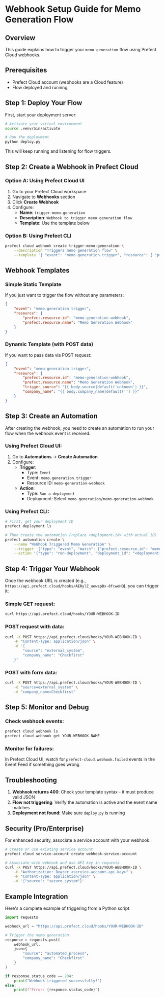 # Webhook Setup Guide for Memo Generation Flow

## Overview
This guide explains how to trigger your `memo_generation` flow using Prefect Cloud webhooks.

## Prerequisites
- Prefect Cloud account (webhooks are a Cloud feature)
- Flow deployed and running

## Step 1: Deploy Your Flow

First, start your deployment server:

```bash
# Activate your virtual environment
source .venv/bin/activate

# Run the deployment
python deploy.py
```

This will keep running and listening for flow triggers.

## Step 2: Create a Webhook in Prefect Cloud

### Option A: Using Prefect Cloud UI

1. Go to your Prefect Cloud workspace
2. Navigate to **Webhooks** section
3. Click **Create Webhook**
4. Configure:
   - **Name**: `trigger-memo-generation`
   - **Description**: `Webhook to trigger memo generation flow`
   - **Template**: Use the template below

### Option B: Using Prefect CLI

```bash
prefect cloud webhook create trigger-memo-generation \
    --description "Triggers memo generation flow" \
    --template '{ "event": "memo.generation.trigger", "resource": { "prefect.resource.id": "memo-generation-webhook" } }'
```

## Webhook Templates

### Simple Static Template
If you just want to trigger the flow without any parameters:

```json
{
    "event": "memo.generation.trigger",
    "resource": {
        "prefect.resource.id": "memo-generation-webhook",
        "prefect.resource.name": "Memo Generation Webhook"
    }
}
```

### Dynamic Template (with POST data)
If you want to pass data via POST request:

```json
{
    "event": "memo.generation.trigger",
    "resource": {
        "prefect.resource.id": "memo-generation-webhook",
        "prefect.resource.name": "Memo Generation Webhook",
        "trigger_source": "{{ body.source|default('unknown') }}",
        "company_name": "{{ body.company_name|default('') }}"
    }
}
```

## Step 3: Create an Automation

After creating the webhook, you need to create an automation to run your flow when the webhook event is received.

### Using Prefect Cloud UI:

1. Go to **Automations** → **Create Automation**
2. Configure:
   - **Trigger**:
     - Type: `Event`
     - Event: `memo.generation.trigger`
     - Resource ID: `memo-generation-webhook`
   - **Action**:
     - Type: `Run a deployment`
     - Deployment: Select `memo_generation/memo-generation-webhook`

### Using Prefect CLI:

```bash
# First, get your deployment ID
prefect deployment ls

# Then create the automation (replace <deployment-id> with actual ID)
prefect automation create \
    --name "Webhook Triggered Memo Generation" \
    --trigger '{"type": "event", "match": {"prefect.resource.id": "memo-generation-webhook"}, "expect": ["memo.generation.trigger"]}' \
    --action '{"type": "run-deployment", "deployment_id": "<deployment-id>"}'
```

## Step 4: Trigger Your Webhook

Once the webhook URL is created (e.g., `https://api.prefect.cloud/hooks/AERylZ_uewzpDx-8fcweHQ`), you can trigger it:

### Simple GET request:
```bash
curl https://api.prefect.cloud/hooks/YOUR-WEBHOOK-ID
```

### POST request with data:
```bash
curl -X POST https://api.prefect.cloud/hooks/YOUR-WEBHOOK-ID \
    -H "Content-Type: application/json" \
    -d '{
        "source": "external_system",
        "company_name": "Checkfirst"
    }'
```

### POST with form data:
```bash
curl -X POST https://api.prefect.cloud/hooks/YOUR-WEBHOOK-ID \
    -d "source=external_system" \
    -d "company_name=Checkfirst"
```

## Step 5: Monitor and Debug

### Check webhook events:
```bash
prefect cloud webhook ls
prefect cloud webhook get YOUR-WEBHOOK-NAME
```

### Monitor for failures:
In Prefect Cloud UI, watch for `prefect-cloud.webhook.failed` events in the Event Feed if something goes wrong.

## Troubleshooting

1. **Webhook returns 400**: Check your template syntax - it must produce valid JSON
2. **Flow not triggering**: Verify the automation is active and the event name matches
3. **Deployment not found**: Make sure `deploy.py` is running

## Security (Pro/Enterprise)

For enhanced security, associate a service account with your webhook:

```bash
# Create or use existing service account
prefect cloud service-account create webhook-service-account

# Associate with webhook and use API key in requests
curl -X POST https://api.prefect.cloud/hooks/YOUR-WEBHOOK-ID \
    -H "Authorization: Bearer <service-account-api-key>" \
    -H "Content-Type: application/json" \
    -d '{"source": "secure_system"}'
```

## Example Integration

Here's a complete example of triggering from a Python script:

```python
import requests

webhook_url = "https://api.prefect.cloud/hooks/YOUR-WEBHOOK-ID"

# Trigger the memo generation
response = requests.post(
    webhook_url,
    json={
        "source": "automated_process",
        "company_name": "Checkfirst"
    }
)

if response.status_code == 204:
    print("Webhook triggered successfully!")
else:
    print(f"Error: {response.status_code}")
```
